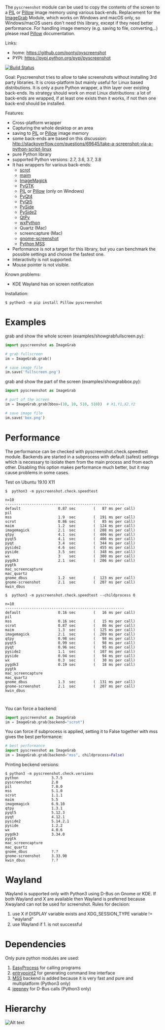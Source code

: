 The ``pyscreenshot`` module can be used to copy
the contents of the screen to a [PIL][5] or [Pillow][6]  image memory using various back-ends.
Replacement for the [ImageGrab][15] Module, which works on Windows and macOS only,
so Windows/macOS users don't need this library, except if they need better performance.
For handling image memory (e.g. saving to file, converting,..) please read [Pillow][6]  documentation.

Links:
 * home: https://github.com/ponty/pyscreenshot
 * PYPI: https://pypi.python.org/pypi/pyscreenshot

[![Build Status](https://travis-ci.org/ponty/pyscreenshot.svg?branch=master)](https://travis-ci.org/ponty/pyscreenshot)

Goal:
  Pyscreenshot tries to allow to take screenshots without installing 3rd party libraries.
  It is cross-platform but mainly useful for Linux based distributions.
  It is only a pure Python wrapper, a thin layer over existing back-ends.
  Its strategy should work on most Linux distributions:
  a lot of back-ends are wrapped, if at least one exists then it works,
  if not then one back-end should be installed.

Features:
 * Cross-platform wrapper
 * Capturing the whole desktop or an area
 * saving to [PIL][5] or [Pillow][6]  image memory
 * some back-ends are based on this discussion: http://stackoverflow.com/questions/69645/take-a-screenshot-via-a-python-script-linux
 * pure Python library
 * supported Python versions: 2.7, 3.6, 3.7, 3.8
 * It has wrappers for various back-ends:
     * [scrot][1]
     * [maim][2]
     * [ImageMagick][3]
     * [PyGTK][4]
     * [PIL][5] or [Pillow][6] (only on Windows)
     * [PyQt4][7]
     * [PyQt5][8]
     * [PySide][9]
     * [PySide2][10]
     * [QtPy][11]
     * [wxPython][12]
     * Quartz (Mac)
     * screencapture (Mac)
     * [gnome-screenshot][13]
     * [Python MSS][14]
 * Performance is not a target for this library, but you can benchmark the possible settings and choose the fastest one.
 * Interactivity is not supported.
 * Mouse pointer is not visible.

Known problems:
 * KDE Wayland has on screen notification

Installation:

```console  
$ python3 -m pip install Pillow pyscreenshot
```


Examples
========

grab and show the whole screen (examples/showgrabfullscreen.py):

```python
import pyscreenshot as ImageGrab

# grab fullscreen
im = ImageGrab.grab()

# save image file
im.save('fullscreen.png')
```

grab and show the part of the screen (examples/showgrabbox.py):

```python
import pyscreenshot as ImageGrab

# part of the screen
im = ImageGrab.grab(bbox=(10, 10, 510, 510))  # X1,Y1,X2,Y2

# save image file
im.save('box.png')
```


Performance
===========

The performance can be checked with pyscreenshot.check.speedtest module.
Backends are started in a subprocess with default (safest) settings 
which is necessary to isolate them from the main process and from each other. 
Disabling this option makes performance much better, but it may cause problems in some cases.

Test on Ubuntu 19.10 X11
```console
$  python3 -m pyscreenshot.check.speedtest

n=10
------------------------------------------------------
default                 0.87 sec        (   87 ms per call)
pil                 
mss                     1.9  sec        (  191 ms per call)
scrot                   0.86 sec        (   85 ms per call)
maim                    1.2  sec        (  124 ms per call)
imagemagick             2.1  sec        (  208 ms per call)
qtpy                    4.1  sec        (  406 ms per call)
pyqt5                   4.1  sec        (  406 ms per call)
pyqt                    3.4  sec        (  344 ms per call)
pyside2                 4.6  sec        (  455 ms per call)
pyside                  3.5  sec        (  348 ms per call)
wx                      3    sec        (  300 ms per call)
pygdk3                  2.1  sec        (  206 ms per call)
pygtk               
mac_screencapture   
mac_quartz          
gnome_dbus              1.2  sec        (  123 ms per call)
gnome-screenshot        2.1  sec        (  207 ms per call)
kwin_dbus           

$  python3 -m pyscreenshot.check.speedtest --childprocess 0

n=10
------------------------------------------------------
default                 0.16 sec        (   16 ms per call)
pil                 
mss                     0.16 sec        (   15 ms per call)
scrot                   0.87 sec        (   86 ms per call)
maim                    1.3  sec        (  125 ms per call)
imagemagick             2.1  sec        (  209 ms per call)
qtpy                    0.98 sec        (   98 ms per call)
pyqt5                   0.99 sec        (   98 ms per call)
pyqt                    0.96 sec        (   95 ms per call)
pyside2                 1.1  sec        (  107 ms per call)
pyside                  0.94 sec        (   94 ms per call)
wx                      0.3  sec        (   30 ms per call)
pygdk3                  0.19 sec        (   18 ms per call)
pygtk               
mac_screencapture   
mac_quartz          
gnome_dbus              1.3  sec        (  131 ms per call)
gnome-screenshot        2.1  sec        (  207 ms per call)
kwin_dbus           



```

You can force a backend:
```python
import pyscreenshot as ImageGrab
im = ImageGrab.grab(backend="scrot")
```

You can force if subprocess is applied, setting it to False together with mss gives the best performance:
```python
# best performance
import pyscreenshot as ImageGrab
im = ImageGrab.grab(backend="mss", childprocess=False)
```



Printing beckend versions:

```console
$ python3 -m pyscreenshot.check.versions 
python               3.7.5
pyscreenshot         2.0
pil                  7.0.0
mss                  5.1.0
scrot                1.1.1
maim                 5.5
imagemagick          6.9.10
qtpy                 1.3.1
pyqt5                5.12.3
pyqt                 4.12.1
pyside2              5.14.2.1
pyside               1.2.2
wx                   4.0.6
pygdk3               3.34.0
pygtk                
mac_screencapture    
mac_quartz           
gnome_dbus           ?.?
gnome-screenshot     3.33.90
kwin_dbus            ?.?
```

Wayland
=======

Wayland is supported only with Python3 using D-Bus on Gnome or KDE.
If both Wayland and X are available then Wayland is preferred
because Xwayland can not be used for screenshot.
Rules for decision:
 1. use X if DISPLAY variable exists and XDG_SESSION_TYPE variable != "wayland"
 2. use Wayland if 1. is not successful

Dependencies
============

Only pure python modules are used:
1. [EasyProcess][17] for calling programs
2. [entrypoint2][18] for generating command line interface
3. [MSS][14] backend is added because it is very fast and pure and multiplatform (Python3 only)
4. [jeepney][16] for D-Bus calls (Python3 only)

Hierarchy
=========

![Alt text](https://g.gravizo.com/source/svg?https%3A%2F%2Fraw.githubusercontent.com/ponty/pyscreenshot/master/hierarchy.dot)

[1]: http://en.wikipedia.org/wiki/Scrot
[2]: https://github.com/naelstrof/maim
[3]: http://www.imagemagick.org/
[4]: https://pypi.org/project/PyGTK/
[5]: http://www.pythonware.com/library/pil/
[6]: https://pypi.org/project/Pillow/
[7]: https://pypi.org/project/PyQt4/
[8]: https://pypi.org/project/PyQt5/
[9]: https://pypi.org/project/PySide/
[10]: https://pypi.org/project/PySide2/
[11]: https://github.com/spyder-ide/qtpy
[12]: http://www.wxpython.org/
[13]: https://git.gnome.org/browse/gnome-screenshot/
[14]: https://github.com/BoboTiG/python-mss
[15]: http://pillow.readthedocs.org/en/latest/reference/ImageGrab.html
[16]: https://pypi.org/project/jeepney/
[17]: https://github.com/ponty/EasyProcess
[18]: https://github.com/ponty/entrypoint2